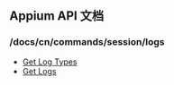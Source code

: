 ## Appium API 文档

  ### /docs/cn/commands/session/logs

<div class="api-index">
<ul>
    <li><a href='/docs/cn/commands/session/logs/get-log-types.md'>Get Log Types</a></li>
    <li><a href='/docs/cn/commands/session/logs/get-log.md'>Get Logs</a></li>
</ul>
</div>

